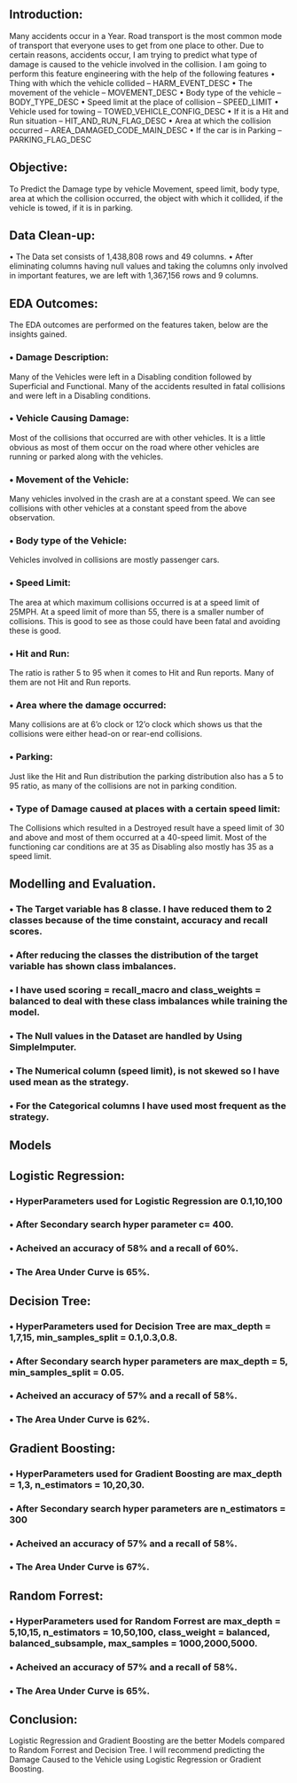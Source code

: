 ## Introduction:

Many accidents occur in a Year. Road transport is the most common mode of transport that everyone uses to get from one place to other. Due to certain reasons, accidents occur, I am trying to predict what type of damage is caused to the vehicle involved in the collision. I am going to perform this feature engineering with the help of the following features
•	Thing with which the vehicle collided – HARM_EVENT_DESC
•	The movement of the vehicle – MOVEMENT_DESC
•	Body type of the vehicle – BODY_TYPE_DESC
•	Speed limit at the place of collision – SPEED_LIMIT
•	Vehicle used for towing – TOWED_VEHICLE_CONFIG_DESC
•	If it is a Hit and Run situation – HIT_AND_RUN_FLAG_DESC
•	Area at which the collision occurred – AREA_DAMAGED_CODE_MAIN_DESC
•	If the car is in Parking – PARKING_FLAG_DESC
## Objective:

To Predict the Damage type by vehicle Movement, speed limit, body type, area at which the collision occurred, the object with which it collided, if the vehicle is towed, if it is in parking.

## Data Clean-up:

•	The Data set consists of 1,438,808 rows and 49 columns.
•	After eliminating columns having null values and taking the columns only involved in important features, we are left with 1,367,156 rows and 9 columns.

## EDA Outcomes: 

The EDA outcomes are performed on the features taken, below are the insights gained.
### •	Damage Description:
Many of the Vehicles were left in a Disabling condition followed by Superficial and Functional. Many of the accidents resulted in fatal collisions and were left in a Disabling conditions. 
### •	Vehicle Causing Damage:
Most of the collisions that occurred are with other vehicles. It is a little obvious as most of them occur on the road where other vehicles are running or parked along with the vehicles.
### •	Movement of the Vehicle:
Many vehicles involved in the crash are at a constant speed. We can see collisions with other vehicles at a constant speed from the above observation. 
### •	Body type of the Vehicle:
Vehicles involved in collisions are mostly passenger cars.
### •	Speed Limit:
The area at which maximum collisions occurred is at a speed limit of 25MPH. At a speed limit of more than 55, there is a smaller number of collisions. This is good to see as those could have been fatal and avoiding these is good.
### •	Hit and Run:
The ratio is rather 5 to 95 when it comes to Hit and Run reports. Many of them are not Hit and Run reports.
### •	Area where the damage occurred:
Many collisions are at 6’o clock or 12’o clock which shows us that the collisions were either head-on or rear-end collisions.
### •	Parking:
Just like the Hit and Run distribution the parking distribution also has a 5 to 95 ratio, as many of the collisions are not in parking condition.
### •	Type of Damage caused at places with a certain speed limit:
The Collisions which resulted in a Destroyed result have a speed limit of 30 and above and most of them occurred at a 40-speed limit. Most of the functioning car conditions are at 35 as Disabling also mostly has 35 as a speed limit.

## Modelling and Evaluation.

### •	The Target variable has 8 classe. I have reduced them to 2 classes because of the time constaint, accuracy and recall scores.
### • After reducing the classes the distribution of the target variable has shown class imbalances. 
### • I have used scoring = recall_macro and class_weights = balanced to deal with these class imbalances while training the model.
### • The Null values in the Dataset are handled by Using SimpleImputer.
### • The Numerical column (speed limit), is not skewed so I have used mean as the strategy.
### • For the Categorical columns I have used most frequent as the strategy.

## Models

## Logistic Regression:

### • HyperParameters used for Logistic Regression are 0.1,10,100
### • After Secondary search hyper parameter c= 400.
### • Acheived an accuracy of 58% and a recall of 60%.
### • The Area Under Curve is 65%.

## Decision Tree:

### • HyperParameters used for Decision Tree are max_depth = 1,7,15, min_samples_split = 0.1,0.3,0.8.
### • After Secondary search hyper parameters are max_depth = 5, min_samples_split = 0.05.
### • Acheived an accuracy of 57% and a recall of 58%.
### • The Area Under Curve is 62%.

## Gradient Boosting:

### • HyperParameters used for Gradient Boosting are max_depth = 1,3, n_estimators = 10,20,30.
### • After Secondary search hyper parameters are n_estimators = 300
### • Acheived an accuracy of 57% and a recall of 58%.
### • The Area Under Curve is 67%.

## Random Forrest:

### • HyperParameters used for Random Forrest are max_depth = 5,10,15, n_estimators = 10,50,100, class_weight = balanced, balanced_subsample, max_samples = 1000,2000,5000.
### • Acheived an accuracy of 57% and a recall of 58%.
### • The Area Under Curve is 65%.

## Conclusion:

Logistic Regression and Gradient Boosting are the better Models compared to Random Forrest and Decision Tree. I will recommend predicting the Damage Caused to the Vehicle using Logistic Regression or Gradient Boosting.
